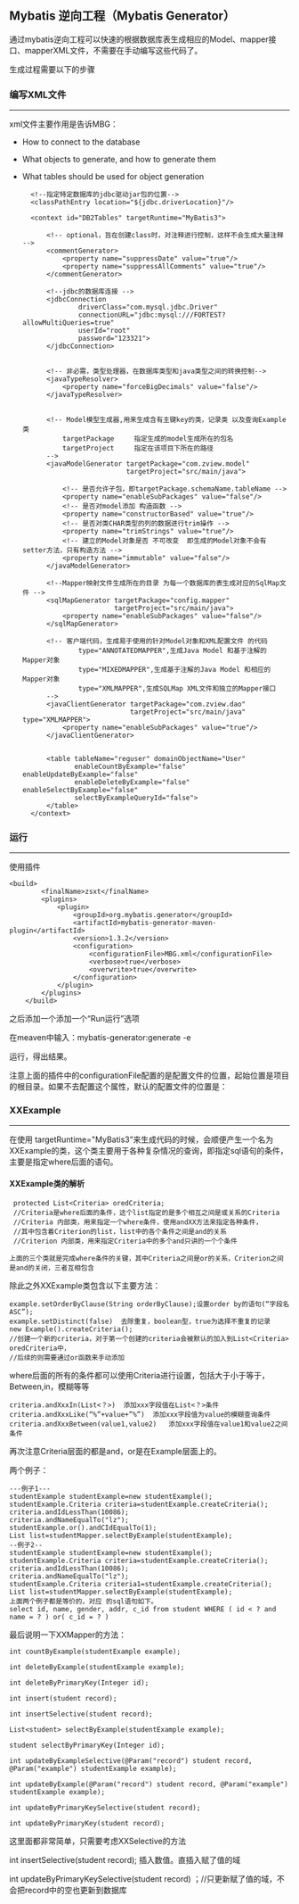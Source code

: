 ## Mybatis 逆向工程（Mybatis Generator）

通过mybatis逆向工程可以快速的根据数据库表生成相应的Model、mapper接口、mapperXML文件，不需要在手动编写这些代码了。

生成过程需要以下的步骤

### 编写XML文件
---

xml文件主要作用是告诉MBG：

- How to connect to the database
- What objects to generate, and how to generate them
- What tables should be used for object generation

    <?xml version="1.0" encoding="UTF-8"?>
    <!DOCTYPE generatorConfiguration
            PUBLIC "-//mybatis.org//DTD MyBatis Generator Configuration 1.0//EN"
            "http://mybatis.org/dtd/mybatis-generator-config_1_0.dtd">
    
    <generatorConfiguration>
        <!--导入属性配置-->
        <properties resource="generator.properties"></properties>
    
        <!--指定特定数据库的jdbc驱动jar包的位置-->
        <classPathEntry location="${jdbc.driverLocation}"/>
    
        <context id="DB2Tables" targetRuntime="MyBatis3">
    
            <!-- optional，旨在创建class时，对注释进行控制，这样不会生成大量注释 -->
            <commentGenerator>
                <property name="suppressDate" value="true"/>
                <property name="suppressAllComments" value="true"/>
            </commentGenerator>
    
            <!--jdbc的数据库连接 -->
            <jdbcConnection
                    driverClass="com.mysql.jdbc.Driver"
                    connectionURL="jdbc:mysql:///FORTEST?allowMultiQueries=true"
                    userId="root"
                    password="123321">
            </jdbcConnection>
    
    
            <!-- 非必需，类型处理器，在数据库类型和java类型之间的转换控制-->
            <javaTypeResolver>
                <property name="forceBigDecimals" value="false"/>
            </javaTypeResolver>
    
    
            <!-- Model模型生成器,用来生成含有主键key的类，记录类 以及查询Example类
                targetPackage     指定生成的model生成所在的包名
                targetProject     指定在该项目下所在的路径
            -->
            <javaModelGenerator targetPackage="com.zview.model"
                                targetProject="src/main/java">
    
                <!-- 是否允许子包，即targetPackage.schemaName.tableName -->
                <property name="enableSubPackages" value="false"/>
                <!-- 是否对model添加 构造函数 -->
                <property name="constructorBased" value="true"/>
                <!-- 是否对类CHAR类型的列的数据进行trim操作 -->
                <property name="trimStrings" value="true"/>
                <!-- 建立的Model对象是否 不可改变  即生成的Model对象不会有 setter方法，只有构造方法 -->
                <property name="immutable" value="false"/>
            </javaModelGenerator>
    
            <!--Mapper映射文件生成所在的目录 为每一个数据库的表生成对应的SqlMap文件 -->
            <sqlMapGenerator targetPackage="config.mapper"
                             targetProject="src/main/java">
                <property name="enableSubPackages" value="false"/>
            </sqlMapGenerator>
    
            <!-- 客户端代码，生成易于使用的针对Model对象和XML配置文件 的代码
                    type="ANNOTATEDMAPPER",生成Java Model 和基于注解的Mapper对象
                    type="MIXEDMAPPER",生成基于注解的Java Model 和相应的Mapper对象
                    type="XMLMAPPER",生成SQLMap XML文件和独立的Mapper接口
            -->
            <javaClientGenerator targetPackage="com.zview.dao"
                                 targetProject="src/main/java" type="XMLMAPPER">
                <property name="enableSubPackages" value="true"/>
            </javaClientGenerator>
    
    
            <table tableName="reguser" domainObjectName="User"
                   enableCountByExample="false" enableUpdateByExample="false"
                   enableDeleteByExample="false" enableSelectByExample="false"
                   selectByExampleQueryId="false">
            </table>
        </context>
    </generatorConfiguration>

### 运行
---

使用插件

    <build>
            <finalName>zsxt</finalName>
            <plugins>
                <plugin>
                    <groupId>org.mybatis.generator</groupId>
                    <artifactId>mybatis-generator-maven-plugin</artifactId>
                    <version>1.3.2</version>
                    <configuration>
                        <configurationFile>MBG.xml</configurationFile>
                        <verbose>true</verbose>
                        <overwrite>true</overwrite>
                    </configuration>
                </plugin>
            </plugins>
        </build>

之后添加一个添加一个“Run运行”选项

在meaven中输入：mybatis-generator:generate -e

运行，得出结果。

注意上面的插件中的configurationFile配置的是配置文件的位置，起始位置是项目的根目录。如果不去配置这个属性，默认的配置文件的位置是：





### XXExample
---

在使用 targetRuntime="MyBatis3”来生成代码的时候，会顺便产生一个名为XXExample的类，这个类主要用于各种复杂情况的查询，即指定sql语句的条件，主要是指定where后面的语句。

#### XXExample类的解析

     protected List<Criteria> oredCriteria;  
     //Criteria是where后面的条件，这个list指定的是多个相互之间是或关系的Criteria
     //Criteria 内部类，用来指定一个where条件，使用andXX方法来指定各种条件，
     //其中包含着Criterion的list，list中的各个条件之间是and的关系
     //Criterion 内部类，用来指定Criteria中的多个and只讲的一个个条件
    
    上面的三个类就是完成where条件的关键，其中Criteria之间是or的关系，Criterion之间是and的关闭，三者互相包含

除此之外XXExample类包含以下主要方法：

    example.setOrderByClause(String orderByClause);设置order by的语句(“字段名 ASC”);
    example.setDistinct(false)	去除重复，boolean型，true为选择不重复的记录
    new Example().createCriteria(); 
    //创建一个新的criteria，对于第一个创建的criteria会被默认的加入到List<Criteria> oredCriteria中，
    //后续的则需要通过or函数来手动添加

where后面的所有的条件都可以使用Criteria进行设置，包括大于小于等于，Between,in，模糊等等

    criteria.andXxxIn(List<？>)	添加xxx字段值在List<？>条件
    criteria.andXxxLike(“%”+value+”%”)	添加xxx字段值为value的模糊查询条件
    criteria.andXxxBetween(value1,value2)	添加xxx字段值在value1和value2之间条件

再次注意Criteria层面的都是and，or是在Example层面上的。

两个例子：

    ---例子1---
    studentExample studentExample=new studentExample();
    studentExample.Criteria criteria=studentExample.createCriteria();
    criteria.andIdLessThan(10086);
    criteria.andNameEqualTo("lz");
    studentExample.or().andCIdEqualTo(1);
    List list=studentMapper.selectByExample(studentExample);
    --例子2--
    studentExample studentExample=new studentExample();
    studentExample.Criteria criteria=studentExample.createCriteria();
    criteria.andIdLessThan(10086);
    criteria.andNameEqualTo("lz");
    studentExample.Criteria criteria1=studentExample.createCriteria();
    List list=studentMapper.selectByExample(studentExample);
    上面两个例子都是等价的，对应 的sql语句如下。
    select id, name, gender, addr, c_id from student WHERE ( id < ? and name = ? ) or( c_id = ? ) 

最后说明一下XXMapper的方法：

    int countByExample(studentExample example);
    
    int deleteByExample(studentExample example);
    
    int deleteByPrimaryKey(Integer id);
    
    int insert(student record);
    
    int insertSelective(student record);
    
    List<student> selectByExample(studentExample example);
    
    student selectByPrimaryKey(Integer id);
    
    int updateByExampleSelective(@Param("record") student record, @Param("example") studentExample example);
    
    int updateByExample(@Param("record") student record, @Param("example") studentExample example);
    
    int updateByPrimaryKeySelective(student record);
    
    int updateByPrimaryKey(student record);

这里面都非常简单，只需要考虑XXSelective的方法

int insertSelective(student record);   插入数值。直插入赋了值的域

int updateByPrimaryKeySelective(student record) ；//只更新赋了值的域，不会把record中的空也更新到数据库
